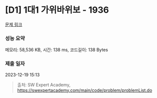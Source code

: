 # [D1] 1대1 가위바위보 - 1936 

[문제 링크](https://swexpertacademy.com/main/code/problem/problemDetail.do?contestProbId=AV5PjKXKALcDFAUq) 

### 성능 요약

메모리: 58,536 KB, 시간: 138 ms, 코드길이: 138 Bytes

### 제출 일자

2023-12-19 15:13



> 출처: SW Expert Academy, https://swexpertacademy.com/main/code/problem/problemList.do